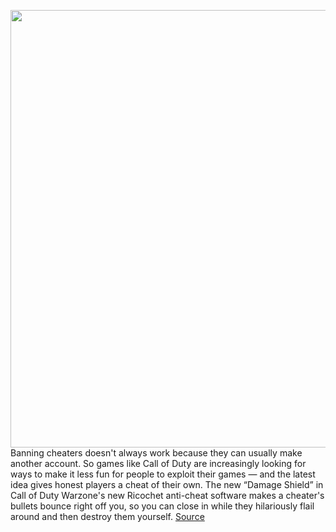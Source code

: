 <img src='https://cdn.vox-cdn.com/thumbor/_wBz7y95c_HZpWI57tfKV39NlH8=/0x0:2040x1360/1200x800/filters:focal(857x517:1183x843)/cdn.vox-cdn.com/uploads/chorus_image/image/70527550/acastro_300505_4008_pcGameHacks_0001.0.jpg' width='700px' /><br/>
Banning cheaters doesn't always work because they can usually make another account. So games like Call of Duty are increasingly looking for ways to make it less fun for people to exploit their games — and the latest idea gives honest players a cheat of their own. The new “Damage Shield” in Call of Duty Warzone's new Ricochet anti-cheat software makes a cheater's bullets bounce right off you, so you can close in while they hilariously flail around and then destroy them yourself.
<a href='https://www.theverge.com/22941414/call-of-duty-warzone-ricochet-anti-cheat-damage-shield-troll'> Source <a/>